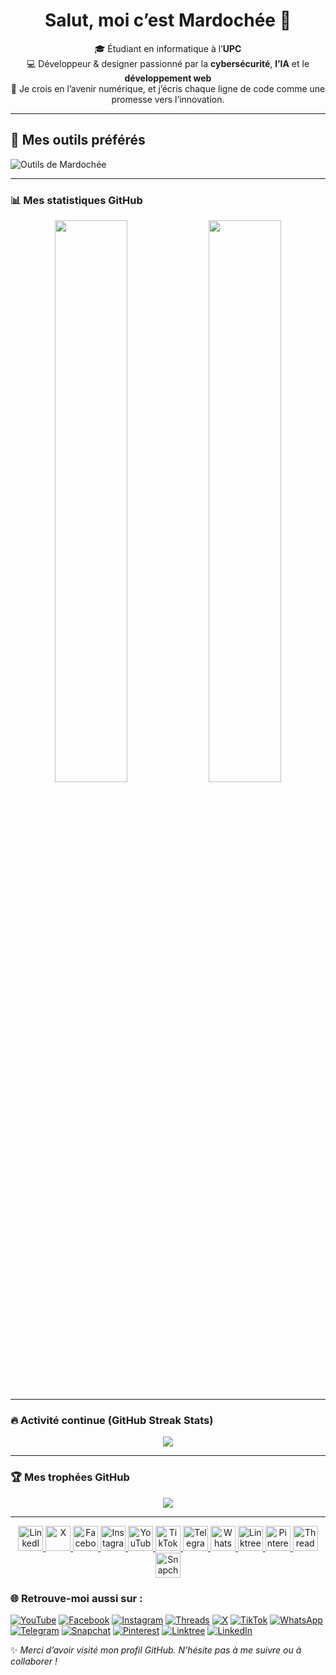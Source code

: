 <h1 align="center">Salut, moi c’est Mardochée 👋</h1>

<p align="center">
🎓 Étudiant en informatique à l’<strong>UPC</strong> <br>
💻 Développeur & designer passionné par la <strong>cybersécurité</strong>, <strong>l’IA</strong> et le <strong>développement web</strong><br>
🚀 Je crois en l’avenir numérique, et j’écris chaque ligne de code comme une promesse vers l’innovation.
</p>

---

## 🧰 Mes outils préférés
<img src="https://skillicons.dev/icons?i=python,c,html,css,js,figma,git,vscode,linux" alt="Outils de Mardochée" />

---


### 📊 Mes statistiques GitHub

<p align="center">
  <!-- Stats classiques -->
  <img width="48%" src="https://github-readme-stats.vercel.app/api?username=Mardochee-Kanushipi&show_icons=true&theme=radical&hide_border=true" />

  <!-- Langages les plus utilisés -->
  <img width="48%" src="https://github-readme-stats.vercel.app/api/top-langs/?username=Mardochee-Kanushipi&layout=compact&theme=radical&hide_border=true" />
</p>

---

### 🔥 Activité continue (GitHub Streak Stats)

<p align="center">
  <img src="https://github-readme-streak-stats.herokuapp.com/?user=Mardochee-Kanushipi&theme=radical&hide_border=true" />
</p>

---

### 🏆 Mes trophées GitHub

<p align="center">
  <img src="https://github-profile-trophy.vercel.app/?username=Mardochee-Kanushipi&theme=darkhub&margin-w=15&no-frame=true&no-bg=true" />
</p>

---

<p align="center">
  <a href="https://linkedin.com/in/mardochee-kanushipi">
    <img src="https://img.icons8.com/color/48/linkedin.png" width="40" alt="LinkedIn"/>
  </a>
  <a href="https://x.com/mardochee_X">
    <img src="https://www.bing.com/images/search?view=detailV2&ccid=CC6KXPyI&id=F1D89B14D7AF55D9985E34C13D86BD3D4CF157F1&thid=OIP.CC6KXPyInJAeCE4l2Hm19gHaD4&mediaurl=https%3a%2f%2fhelp.x.com%2fcontent%2fdam%2fhelp-twitter%2fx%2fx_sharing_card.png.twimg.768.png&cdnurl=https%3a%2f%2fth.bing.com%2fth%2fid%2fR.082e8a5cfc889c901e084e25d879b5f6%3frik%3d8VfxTD29hj3BNA%26pid%3dImgRaw%26r%3d0&exph=403&expw=768&q=x&simid=608033290020287796&FORM=IRPRST&ck=E6B0BAC9D3E740ED9B83DDB17BAAE476&selectedIndex=5&itb=0" width="40" alt="X"/>
  </a>
  <a href="https://facebook.com/mardochee.kanushipi">
    <img src="https://img.icons8.com/color/48/facebook-new.png" width="40" alt="Facebook"/>
  </a>
  <a href="https://instagram.com/mardochee_kanushipi">
    <img src="https://img.icons8.com/fluency/48/instagram-new.png" width="40" alt="Instagram"/>
  </a>
  <a href="https://www.youtube.com/@mardochee_kanushipi">
    <img src="https://img.icons8.com/color/48/youtube-play.png" width="40" alt="YouTube"/>
  </a>
  <a href="https://www.tiktok.com/@mardochee_kanushipi">
    <img src="https://img.icons8.com/color/48/tiktok--v1.png" width="40" alt="TikTok"/>
  </a>
  <a href="https://t.me/mardochee_kanushipi">
    <img src="https://img.icons8.com/color/48/telegram-app--v1.png" width="40" alt="Telegram"/>
  </a>
  <a href="https://wa.me/243893630482">
    <img src="https://img.icons8.com/color/48/whatsapp--v1.png" width="40" alt="WhatsApp"/>
  </a>
  <a href="https://mardochee.dev">
    <img src="https://img.icons8.com/external-tal-revivo-color-tal-revivo/48/external-linktree-a-link-in-bio-tool-that-connects-all-of-your-content-logo-color-tal-revivo.png" width="40" alt="Linktree"/>
  </a>
  <a href="https://www.pinterest.com/mardochee_kanushipi">
    <img src="https://img.icons8.com/color/48/pinterest--v1.png" width="40" alt="Pinterest"/>
  </a>
  <a href="https://www.threads.net/@mardochee_kanushipi">
    <img src="https://img.icons8.com/color/48/threads--v1.png" width="40" alt="Threads"/>
  </a>
  <a href="https://www.snapchat.com/add/mardochee_kanushipi">
    <img src="https://img.icons8.com/color/48/snapchat.png" width="40" alt="Snapchat"/>
  </a>
</p>


### 🌐 Retrouve-moi aussi sur :

[![YouTube](https://img.shields.io/badge/YouTube-%23FF0000.svg?&style=for-the-badge&logo=youtube&logoColor=white)](https://youtube.com/@mardochee_kanushipi)
[![Facebook](https://img.shields.io/badge/Facebook-1877F2.svg?&style=for-the-badge&logo=facebook&logoColor=white)](https://www.facebook.com/share/1BnUmcyxck/)
[![Instagram](https://img.shields.io/badge/Instagram-%23E4405F.svg?&style=for-the-badge&logo=instagram&logoColor=white)](https://www.instagram.com/mardochee_kanushipi?igsh=MWxxMm9rdHkwZ2JrYQ==)
[![Threads](https://img.shields.io/badge/Threads-000000.svg?&style=for-the-badge&logo=threads&logoColor=white)](https://www.threads.net/@mardochee_kanushipi)
[![X](https://img.shields.io/badge/X-%2318171A.svg?&style=for-the-badge&logo=x&logoColor=white)](https://x.com/mardochee_X)
[![TikTok](https://img.shields.io/badge/TikTok-010101.svg?&style=for-the-badge&logo=tiktok&logoColor=white)](https://www.tiktok.com/@mardochee_kanushipi)
[![WhatsApp](https://img.shields.io/badge/WhatsApp-25D366.svg?&style=for-the-badge&logo=whatsapp&logoColor=white)](https://wa.me/243893630482)
[![Telegram](https://img.shields.io/badge/Telegram-2CA5E0?style=for-the-badge&logo=telegram&logoColor=white)](https://t.me/mardochee_kanushipi)
[![Snapchat](https://img.shields.io/badge/Snapchat-FFFC00.svg?&style=for-the-badge&logo=snapchat&logoColor=black)](https://www.snapchat.com/add/snap_mardochee?share_id=92DAK7uCn6U&locale=fr-FR)
[![Pinterest](https://img.shields.io/badge/Pinterest-BD081C.svg?&style=for-the-badge&logo=pinterest&logoColor=white)](https://pin.it/5AXX1zpcg)
[![Linktree](https://img.shields.io/badge/Linktree-39E09B?style=for-the-badge&logo=linktree&logoColor=white)](https://linktr.ee/mardocheekanushipi)
[![LinkedIn](https://img.shields.io/badge/LinkedIn-%230077B5.svg?&style=for-the-badge&logo=linkedin&logoColor=white)](https://www.linkedin.com/in/mardoch%C3%A9e-kanushipi-54a9b6235?utm_source=share&utm_campaign=share_via&utm_content=profile&utm_medium=android_app)



   ✨ *Merci d’avoir visité mon profil GitHub. N’hésite pas à me suivre ou à collaborer !*
